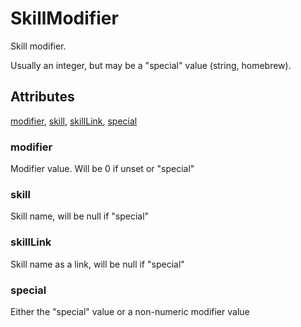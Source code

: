 # SkillModifier

Skill modifier.

Usually an integer, but may be a "special" value (string, homebrew).

## Attributes

[modifier](#modifier), [skill](#skill), [skillLink](#skilllink), [special](#special)

### modifier

Modifier value. Will be 0 if unset or "special"

### skill

Skill name, will be null if "special"

### skillLink

Skill name as a link, will be null if "special"

### special

Either the "special" value or a non-numeric modifier value

